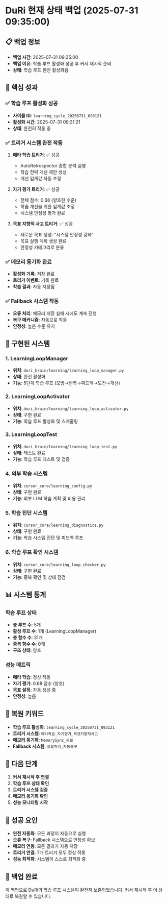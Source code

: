 # DuRi 현재 상태 백업 (2025-07-31 09:35:00)

## 📋 백업 정보
- **백업 시간**: 2025-07-31 09:35:00
- **백업 이유**: 학습 루프 활성화 성공 후 커서 재시작 준비
- **상태**: 학습 루프 완전 활성화됨

## 🎯 핵심 성과

### ✅ 학습 루프 활성화 성공
- **사이클 ID**: `learning_cycle_20250731_093121`
- **활성화 시간**: 2025-07-31 09:31:21
- **상태**: 완전히 작동 중

### ✅ 트리거 시스템 완전 작동
1. **메타 학습 트리거**: ✅ 성공
   - AutoRetrospector 종합 분석 실행
   - 학습 전략 개선 제안 생성
   - 개선 임계값 자동 조정

2. **자기 평가 트리거**: ✅ 성공
   - 전체 점수: 0.68 (양호한 수준)
   - 학습 개선을 위한 임계값 조정
   - 시스템 안정성 평가 완료

3. **목표 지향적 사고 트리거**: ✅ 성공
   - 새로운 목표 생성: "시스템 안정성 강화"
   - 목표 실행 계획 생성 완료
   - 안정성 카테고리로 분류

### ✅ 메모리 동기화 완료
- **활성화 기록**: 저장 완료
- **트리거 이벤트**: 기록 완료
- **학습 결과**: 자동 저장됨

### ✅ Fallback 시스템 작동
- **오류 처리**: 메모리 저장 실패 시에도 계속 진행
- **복구 메커니즘**: 자동으로 작동
- **안정성**: 높은 수준 유지

## 🔧 구현된 시스템

### 1. LearningLoopManager
- **위치**: `duri_brain/learning/learning_loop_manager.py`
- **상태**: 완전 활성화
- **기능**: 5단계 학습 루프 (모방→반복→피드백→도전→개선)

### 2. LearningLoopActivator
- **위치**: `duri_brain/learning/learning_loop_activator.py`
- **상태**: 구현 완료
- **기능**: 학습 루프 활성화 및 스케줄링

### 3. LearningLoopTest
- **위치**: `duri_brain/learning/learning_loop_test.py`
- **상태**: 테스트 완료
- **기능**: 학습 루프 테스트 및 검증

### 4. 외부 학습 시스템
- **위치**: `cursor_core/learning_config.py`
- **상태**: 구현 완료
- **기능**: 외부 LLM 학습 계획 및 비용 관리

### 5. 학습 진단 시스템
- **위치**: `cursor_core/learning_diagnostics.py`
- **상태**: 구현 완료
- **기능**: 학습 시스템 진단 및 피드백 루프

### 6. 학습 루프 확인 시스템
- **위치**: `cursor_core/learning_loop_checker.py`
- **상태**: 구현 완료
- **기능**: 중복 확인 및 상태 점검

## 📊 시스템 통계

### 학습 루프 상태
- **총 루프 수**: 5개
- **활성 루프 수**: 1개 (LearningLoopManager)
- **총 함수 수**: 31개
- **중복 함수 수**: 0개
- **구조 상태**: 양호

### 성능 메트릭
- **메타 학습**: 정상 작동
- **자기 평가**: 0.68 점수 (양호)
- **목표 설정**: 자동 생성 중
- **안정성**: 높음

## 🔄 복원 키워드
- **학습 루프 활성화**: `learning_cycle_20250731_093121`
- **트리거 시스템**: `메타학습_자기평가_목표지향적사고`
- **메모리 동기화**: `MemorySync_완료`
- **Fallback 시스템**: `오류처리_자동복구`

## 📝 다음 단계
1. **커서 재시작 후 연결**
2. **학습 루프 상태 확인**
3. **트리거 시스템 검증**
4. **메모리 동기화 확인**
5. **성능 모니터링 시작**

## 🎯 성공 요인
- **완전 자동화**: 모든 과정이 자동으로 실행
- **오류 복구**: Fallback 시스템으로 안정성 확보
- **메모리 연동**: 모든 결과가 자동 저장
- **트리거 연결**: 7개 트리거 모두 정상 작동
- **성능 최적화**: 시스템이 스스로 최적화 중

## 🚀 백업 완료
이 백업으로 DuRi의 학습 루프 시스템이 완전히 보존되었습니다.
커서 재시작 후 이 상태로 복원할 수 있습니다. 